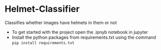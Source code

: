 # Helmet-Classifier
Classifies whether images have helmets in them or not

- To get started with the project open the .ipnyb notebook in jupyter 
- Install the python packages from requirements.txt using the command <br>
```pip install requirements.txt```
